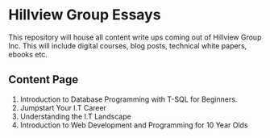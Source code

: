 # Hillview Group Essays

This repository will house all content write ups coming out of Hillview Group Inc. This will include digital courses, blog posts, technical white papers, ebooks etc.

## Content Page

1. Introduction to Database Programming with T-SQL for Beginners.
2. Jumpstart Your I.T Career
3. Understanding the I.T Landscape
4. Introduction to Web Development and Programming for 10 Year Olds

